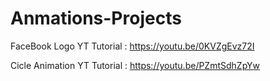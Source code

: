 # Anmations-Projects
FaceBook Logo YT Tutorial : https://youtu.be/0KVZgEvz72I

Cicle Animation YT Tutorial : https://youtu.be/PZmtSdhZpYw
